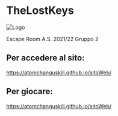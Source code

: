 # TheLostKeys

![Logo](https://github.com/itisrivoira/TheLostKeys/blob/main/Python/assets/Logo.png)

Escape Room A.S. 2021/22 Gruppo 2
## Per accedere al sito:
https://atomchanguskill.github.io/sitoWeb/
## Per giocare:
https://atomchanguskill.github.io/sitoWeb/
